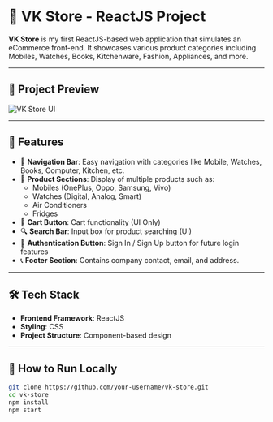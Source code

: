 # 🛒 VK Store - ReactJS Project

**VK Store** is my first ReactJS-based web application that simulates an eCommerce front-end. It showcases various product categories including Mobiles, Watches, Books, Kitchenware, Fashion, Appliances, and more.

---

## 📸 Project Preview

![VK Store UI](ouput/1_Navbar.png)

---

## 📂 Features

- 🧭 **Navigation Bar**: Easy navigation with categories like Mobile, Watches, Books, Computer, Kitchen, etc.
- 📱 **Product Sections**: Display of multiple products such as:
  - Mobiles (OnePlus, Oppo, Samsung, Vivo)
  - Watches (Digital, Analog, Smart)
  - Air Conditioners
  - Fridges
- 🛒 **Cart Button**: Cart functionality (UI Only)
- 🔍 **Search Bar**: Input box for product searching (UI)
- 🧑 **Authentication Button**: Sign In / Sign Up button for future login features
- 📞 **Footer Section**: Contains company contact, email, and address.

---

## 🛠️ Tech Stack

- **Frontend Framework**: ReactJS
- **Styling**: CSS
- **Project Structure**: Component-based design

---

## 🚀 How to Run Locally

```bash
git clone https://github.com/your-username/vk-store.git
cd vk-store
npm install
npm start
